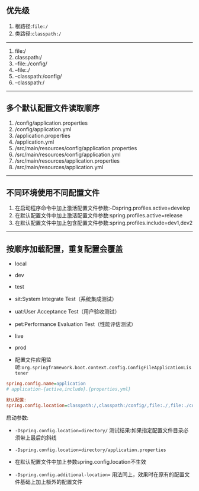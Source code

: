 

## 优先级

1. 根路径:`file:/`
2. 类路径:`classpath:/`

---
1. file:/
2. classpath:/
3. –file:./config/
4. –file:./
5. –classpath:/config/
6. –classpath:/


---

## 多个默认配置文件读取顺序

1. /config/application.properties
2. /config/application.yml
3. /application.properties
4. /application.yml
5. /src/main/resources/config/application.properties
6. /src/main/resources/config/application.yml
7. /src/main/resources/application.properties
8. /src/main/resources/application.yml

---





## 不同环境使用不同配置文件

1. 在启动程序命令中加上激活配置文件参数:-Dspring.profiles.active=develop
2. 在默认配置文件中加上激活配置文件参数:spring.profiles.active=release
3. 在默认配置文件中加上包含配置文件参数:spring.profiles.include=dev1,dev2


---


## 按顺序加载配置，重复配置会覆盖
- local
- dev
- test

- sit:System Integrate Test（系统集成测试）
- uat:User Acceptance Test（用户验收测试）
- pet:Performance Evaluation Test（性能评估测试）

- live
- prod


- 配置文件应用监听:`org.springframework.boot.context.config.ConfigFileApplicationListener`
```ini
spring.config.name=application
# application-{active,include}.{properties,yml}

默认配置:
spring.config.location=classpath:/,classpath:/config/,file:./,file:./config/

```

启动参数:
- `-Dspring.config.location=directory/`
测试结果:如果指定配置文件目录必须带上最后的斜线
- `-Dspring.config.location=directory/application.properties`

- 在默认配置文件中加上参数spring.config.location不生效


- `-Dspring.config.additional-location=`
用法同上，效果时在原有的配置文件基础上加上额外的配置文件
